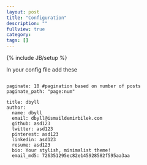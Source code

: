```yaml
---
layout: post
title: "Configuration"
description: ""
fullview: true
category:
tags: []
---
```

{% include JB/setup %}

In your config file add these

<pre>
<code>
paginate: 10 #pagination based on number of posts
paginate_path: "page:num"

title: dbyll
author:
  name: dbyll
  email: dbyll@ismaildemirbilek.com
  github: asd123
  twitter: asd123
  pinterest: asd123
  linkedin: asd123
  resume: asd123
  bio: Your stylish, minimalist theme!
  email_md5: 726351295ec82e145928582f595aa3aa
</code>
</pre>
